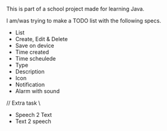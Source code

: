 This is part of a school project made for learning Java. 

I am/was trying to make a TODO list with the following specs.

* List
* Create, Edit & Delete
* Save on device
* Time created
* Time scheulede
* Type
* Description
* Icon
* Notification
* Alarm with sound

// Extra task \\
* Speech 2 Text
* Text 2 speech
